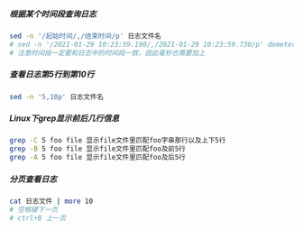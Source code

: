 ##### 根据某个时间段查询日志
```sh
sed -n '/起始时间/,/结束时间/p' 日志文件名
# sed -n '/2021-01-29 10:23:59.190/,/2021-01-29 10:23:59.730/p' demeter.log
# 注意时间段一定要和日志中的时间段一致，因此毫秒也需要加上
```
##### 查看日志第5行到第10行
```sh
sed -n '5,10p' 日志文件名
```
##### Linux下grep显示前后几行信息
```sh
grep -C 5 foo file 显示file文件里匹配foo字串那行以及上下5行
grep -B 5 foo file 显示file文件里匹配foo及前5行
grep -A 5 foo file 显示file文件里匹配foo及后5行
```
##### 分页查看日志
```sh
cat 日志文件 | more 10
# 空格键下一页
# ctrl+B 上一页
```
